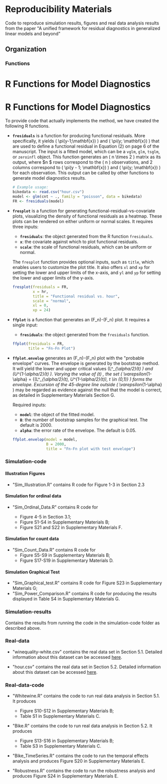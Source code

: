 # Reproducibility Materials
Code to reproduce simulation results, figures and real data analysis results from the paper "A unified framework for residual diagnostics in generalized linear models and beyond"

## Organization

### Functions

# R Functions for Model Diagnostics
# R Functions for Model Diagnostics

To provide code that actually implements the method, we have created the following R functions.

- **`fresiduals`** is a function for producing functional residuals. More specifically, it yields \( \pi(y-1;\mathbf{x}) \)  and \( \pi(y; \mathbf{x}) \) that are used to define a functional residual in Equation (2) on page 6 of the manuscript. The input is a fitted model, which can be a `vglm`, `glm`, `tsglm`, or `zeroinfl` object. This function generates an \( n \times 2 \) matrix as its output, where $n $ rows correspond to the \( n \) observations, and 2 columns correspond to \( \pi(y - 1; \mathbf{x}) \)  and \( \pi(y; \mathbf{x}) \)  for each observation. This output can be called by other functions to generate model diagnostics results.

  ```r
  # Example usage:
  bikedata <- read.csv("hour.csv")
  model <- glm(cnt ~ ., family = "poisson", data = bikedata)
  FR <- fresiduals(model)
  ```

- **`fresplot`** is a function for generating functional-residual-vs-covariate plots, visualizing the density of functional residuals as a heatmap. These plots can be rendered on either uniform or normal scales. It requires three inputs:

  - **`fresiduals`**: the object generated from the R function `fresiduals`.
  - **`x`**: the covariate against which to plot functional residuals.
  - **`scale`**: the scale of functional residuals, which can be uniform or normal.

  The `fresplot` function provides optional inputs, such as `title`, which enables users to customize the plot title. It also offers `xl` and `xp` for setting the lower and upper limits of the x-axis, and `yl` and `yp` for setting the lower and upper limits of the y-axis.

  ```r
  fresplot(fresiduals = FR, 
           x = hr, 
           title = "Functional residual vs. hour",
           scale = "normal",
           xl = 0,
           xp = 24)
  ```

- **`ffplot`** is a function that generates an \(F_n\)-\(F_n\) plot. It requires a single input:

  - **`fresiduals`**: the object generated from the `fresiduals` function.

  ```r
  ffplot(fresiduals = FR,
         title = "Fn-Fn Plot")
  ```

- **`ffplot.envelop`** generates an \(F_n\)-\(F_n\) plot with the "probable envelope" curves. The envelope is generated by the bootstrap method. It will yield the lower and upper critical values \(L^*_{\alpha/2}(t) \) and \(U^*_{1-\alpha/2}(t) \). Varying the value of \(t\) , the set \( \varepsilon_{1-\alpha} = \{(L^*_{\alpha/2}(t), U^*_{1-\alpha/2}(t)), t \in (0,1)\} \) forms the envelope. Excursion of the 45-degree line outside  \( \varepsilon_{1-\alpha} \) may be regarded as evidence against the null that the model is correct, as detailed in Supplementary Materials Section G.

  Required inputs:

  - **`model`**: the object of the fitted model.
  - **`B`**: the number of bootstrap samples for the graphical test. The default is 2000.
  - **`alpha`**: the error rate of the envelope. The default is 0.05.

  ```r
  ffplot.envelop(model = model,
                 B = 2000,
                 title = "Fn-Fn plot with test envelope")
  ```
### Simulation-code

#### Illustration Figures

- "Sim_Illustration.R" contains R code for Figure 1-3 in Section 2.3

#### Simulation for ordinal data

- "Sim_Ordinal_Data.R" contains R code for 

   - Figure 4-5 in Section 3.1;
   - Figure S1-S4 in Supplementary Materials B;
   - Figure S21 and S22 in Supplementary Materials F.

#### Simulation for count data

- "Sim_Count_Data.R" contains R code for 
   - Figure S5-S9 in Supplementary Materials B;
   - Figure S17-S19 in Supplementary Materials D.
   
#### Simulation Graphical Test

- "Sim_Graphical_test.R" contains R code for Figure S23 in Supplementary Materials G;
- "Sim_Power_Comparison.R" contains R code for producing the results displayed in Table S4 in Supplementary Materials G.

### Simulation-results

Contains the results from running the code in the simulation-code folder as described above. 


### Real-data

* "winequality-white.csv" contains the real data set in Section 5.1. Detailed information about this dataset can be accessed [here](https://archive.ics.uci.edu/dataset/186/wine+quality). 

* "hour.csv" contains the real data set in Section 5.2. Detailed information about this dataset can be accessed [here](https://archive.ics.uci.edu/dataset/275/bike+sharing+dataset). 

### Real-data-code
- "Whitewine.R" contains the code to run real data analysis in Section 5.1. It produces 
   - Figure S10-S12 in Supplementary Materials B;
   - Table S1 in Supplementary Materials C.


- "Bike.R" contains the code to run real data analysis in Section 5.2. It produces    
   - Figure S13-S16 in Supplementary Materials B;
   - Table S3 in Supplementary Materials C.


- "Bike_TimeSeries.R" contains the code to run the temporal effects analysis and produces Figure S20 in Supplementary Materials E. 


- "Robustness.R" contains the code to run the robustness analysis and produces Figure S24 in Supplementary Materials E. 

